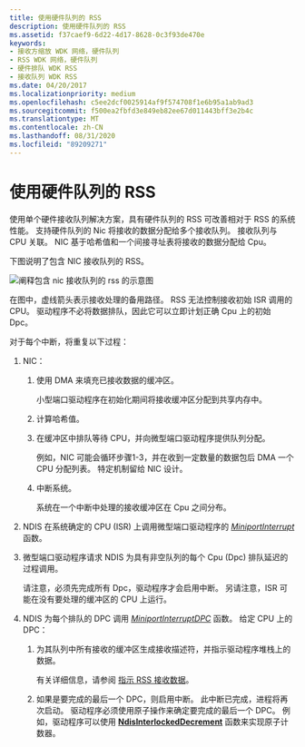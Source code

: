 ```yaml
---
title: 使用硬件队列的 RSS
description: 使用硬件队列的 RSS
ms.assetid: f37caef9-6d22-4d17-8628-0c3f93de470e
keywords:
- 接收方缩放 WDK 网络，硬件队列
- RSS WDK 网络，硬件队列
- 硬件排队 WDK RSS
- 接收队列 WDK RSS
ms.date: 04/20/2017
ms.localizationpriority: medium
ms.openlocfilehash: c5ee2dcf0025914af9f574708f1e6b95a1ab9ad3
ms.sourcegitcommit: f500ea2fbfd3e849eb82ee67d011443bff3e2b4c
ms.translationtype: MT
ms.contentlocale: zh-CN
ms.lasthandoff: 08/31/2020
ms.locfileid: "89209271"
---
```

# <a name="rss-with-hardware-queuing"></a>使用硬件队列的 RSS





使用单个硬件接收队列解决方案，具有硬件队列的 RSS 可改善相对于 RSS 的系统性能。 支持硬件队列的 Nic 将接收的数据分配给多个接收队列。 接收队列与 CPU 关联。 NIC 基于哈希值和一个间接寻址表将接收的数据分配给 Cpu。

下图说明了包含 NIC 接收队列的 RSS。

![阐释包含 nic 接收队列的 rss 的示意图](images/rssqstack.png)

在图中，虚线箭头表示接收处理的备用路径。 RSS 无法控制接收初始 ISR 调用的 CPU。 驱动程序不必将数据排队，因此它可以立即计划正确 Cpu 上的初始 Dpc。

对于每个中断，将重复以下过程：

1.  NIC：
    1.  使用 DMA 来填充已接收数据的缓冲区。

        小型端口驱动程序在初始化期间将接收缓冲区分配到共享内存中。

    2.  计算哈希值。
    3.  在缓冲区中排队等待 CPU，并向微型端口驱动程序提供队列分配。

        例如，NIC 可能会循环步骤1-3，并在收到一定数量的数据包后 DMA 一个 CPU 分配列表。 特定机制留给 NIC 设计。

    4.  中断系统。

        系统在一个中断中处理的接收缓冲区在 Cpu 之间分布。

2.  NDIS 在系统确定的 CPU (ISR) 上调用微型端口驱动程序的 [*MiniportInterrupt*](/windows-hardware/drivers/ddi/ndis/nc-ndis-miniport_isr) 函数。

3.  微型端口驱动程序请求 NDIS 为具有非空队列的每个 Cpu (Dpc) 排队延迟的过程调用。

    请注意，必须先完成所有 Dpc，驱动程序才会启用中断。 另请注意，ISR 可能在没有要处理的缓冲区的 CPU 上运行。

4.  NDIS 为每个排队的 DPC 调用 [*MiniportInterruptDPC*](/windows-hardware/drivers/ddi/ndis/nc-ndis-miniport_interrupt_dpc) 函数。 给定 CPU 上的 DPC：
    1.  为其队列中所有接收的缓冲区生成接收描述符，并指示驱动程序堆栈上的数据。

        有关详细信息，请参阅 [指示 RSS 接收数据](indicating-rss-receive-data.md)。

    2.  如果是要完成的最后一个 DPC，则启用中断。 此中断已完成，进程将再次启动。 驱动程序必须使用原子操作来确定要完成的最后一个 DPC。 例如，驱动程序可以使用 [**NdisInterlockedDecrement**](/windows-hardware/drivers/ddi/ndis/nf-ndis-ndisinterlockeddecrement) 函数来实现原子计数器。

 

